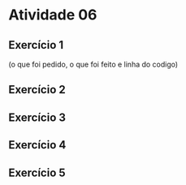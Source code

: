 # Atividade 06

## Exercício 1

(o que foi pedido, o que foi feito e linha do codigo)

## Exercício 2
## Exercício 3
## Exercício 4
## Exercício 5
